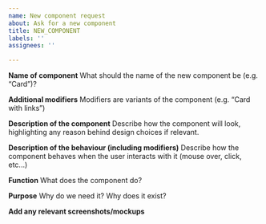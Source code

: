 ```yaml
---
name: New component request
about: Ask for a new component
title: NEW_COMPONENT
labels: ''
assignees: ''

---
```


**Name of component**
What should the name of the new component be (e.g. “Card”)?

**Additional modifiers** 
Modifiers are variants of the component (e.g. “Card with links”)

**Description of the component**
Describe how the component will look, highlighting any reason behind design choices if relevant.

**Description of the behaviour (including modifiers)**
Describe how the component behaves when the user interacts with it (mouse over, click, etc...)

**Function**
What does the component do?

**Purpose** 
Why do we need it? Why does it exist?

**Add any relevant screenshots/mockups**
